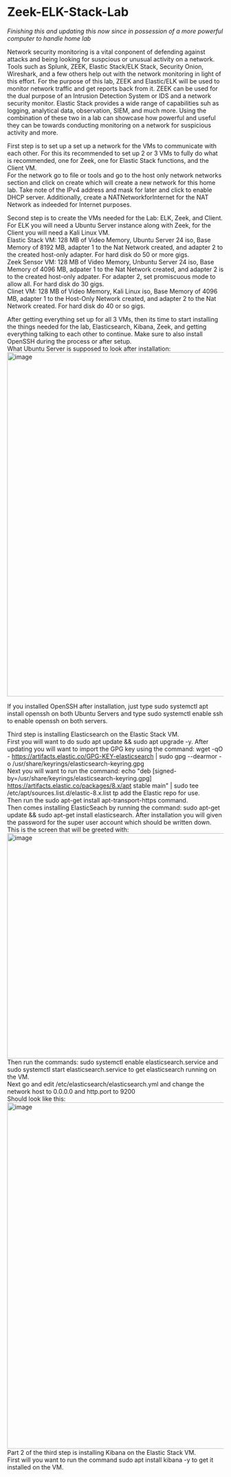 # Zeek-ELK-Stack-Lab

*Finishing this and updating this now since in possession of a more powerful computer to handle home lab*  

Network security monitoring is a vital conponent of defending against attacks and being looking for suspcious or unusual activity on a network. Tools such as Splunk, ZEEK, Elastic Stack/ELK Stack, Security Onion, Wireshark, and a few others help out with the network monitoring in light of this effort. For the purpose of this lab, ZEEK and Elastic/ELK will be used to monitor network traffic and get reports back from it. ZEEK can be used for the dual purpose of an Intrusion Detection System or IDS and a network security monitor. Elastic Stack provides a wide range of capabilities suh as logging, analytical data, observation, SIEM, and much more. Using the combination of these two in a lab can showcase how powerful and useful they can be towards conducting monitoring on a network for suspicious activity and more.

First step is to set up a set up a network for the VMs to communicate with each other. For this its recommended to set up 2 or 3 VMs to fully do what is recommended, one for Zeek, one for Elastic Stack functions, and the Client VM.  
For the network go to file or tools and go to the host only network networks section and click on create which will create a new network for this home lab. Take note of the IPv4 address and mask for later and click to enable DHCP server. Additionally, create a NATNetworkforInternet for the NAT Network as indeeded for Internet purposes.  

Second step is to create the VMs needed for the Lab: ELK, Zeek, and Client. For ELK you will need a Ubuntu Server instance along with Zeek, for the Client you will need a Kali Linux VM.  
Elastic Stack VM: 128 MB of Video Memory, Ubuntu Server 24 iso, Base Memory of 8192 MB, adapter 1 to the Nat Network created, and adapter 2 to the created host-only adapter. For hard disk do 50 or more gigs.  
Zeek Sensor VM: 128 MB of Video Memory, Unbuntu Server 24 iso, Base Memory of 4096 MB, adpater 1 to the Nat Network created, and adapter 2 is to the created host-only adpater. For adapter 2, set promiscuous mode to allow all. For hard disk do 30 gigs.  
Clinet VM: 128 MB of Video Memory, Kali Linux iso, Base Memory of 4096 MB, adapter 1 to the Host-Only Network created, and adapter 2 to the Nat Network created. For hard disk do 40 or so gigs.  

After getting everything set up for all 3 VMs, then its time to start installing the things needed for the lab, Elasticsearch, Kibana, Zeek, and getting everything talking to each other to continue. Make sure to also install OpenSSH during the process or after setup.  
What Ubuntu Server is supposed to look after installation:  
<img width="1278" height="798" alt="image" src="https://github.com/user-attachments/assets/2d3e68ae-6d56-400b-a3ac-3d6abec5ad3d" />  

If you installed OpenSSH after installation, just type sudo systemctl apt install openssh on both Ubuntu Servers and type sudo systemctl enable ssh to enable openssh on both servers.  

Third step is installing Elasticsearch on the Elastic Stack VM.  
First you will want to do sudo apt update && sudo apt upgrade -y. After updating you will want to import the GPG key using the command: wget -qO - https://artifacts.elastic.co/GPG-KEY-elasticsearch | sudo gpg --dearmor -o /usr/share/keyrings/elasticsearch-keyring.gpg  
Next you will want to run the command: echo "deb [signed-by=/usr/share/keyrings/elasticsearch-keyring.gpg] https://artifacts.elastic.co/packages/8.x/apt stable main" | sudo tee /etc/apt/sources.list.d/elastic-8.x.list tp add the Elastic repo for use.  
Then run the sudo apt-get install apt-transport-https command.  
Then comes installing ElasticSeach by running the command: sudo apt-get update && sudo apt-get install elasticsearch. After installation you will given the password for the super user account which should be written down.  
This is the screen that will be greeted with:  
  <img width="1185" height="522" alt="image" src="https://github.com/user-attachments/assets/a6082849-444b-499f-917d-78281d779210" />  
Then run the commands: sudo systemctl enable elasticsearch.service and sudo systemctl start elasticsearch.service to get elasticsearch running on the VM.  
Next go and edit /etc/elasticsearch/elasticsearch.yml and change the network host to 0.0.0.0 and http.port to 9200  
Should look like this:  
<img width="1286" height="803" alt="image" src="https://github.com/user-attachments/assets/cf2a649d-f077-4261-85c9-da016ce3cd65" />  
Part 2 of the third step is installing Kibana on the Elastic Stack VM.  
First will you want to run the command sudo apt install kibana -y to get it installed on the VM.  
